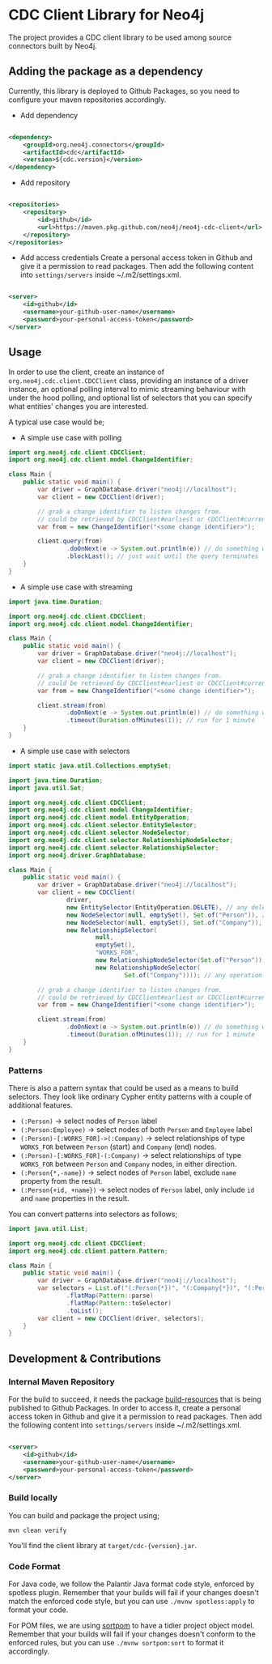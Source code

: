 # CDC Client Library for Neo4j

The project provides a CDC client library to be used among source connectors built by Neo4j.

## Adding the package as a dependency

Currently, this library is deployed to Github Packages, so you need to configure your maven repositories accordingly.

* Add dependency

```xml

<dependency>
    <groupId>org.neo4j.connectors</groupId>
    <artifactId>cdc</artifactId>
    <version>${cdc.version}</version>
</dependency>
```

* Add repository

```xml

<repositories>
    <repository>
        <id>github</id>
        <url>https://maven.pkg.github.com/neo4j/neo4j-cdc-client</url>
    </repository>
</repositories>
```

* Add access credentials
  Create a personal access token in Github and give it a permission to read packages.
  Then add the following content into `settings/servers` inside ~/.m2/settings.xml.

```xml

<server>
    <id>github</id>
    <username>your-github-user-name</username>
    <password>your-personal-access-token</password>
</server>
```

## Usage

In order to use the client, create an instance of `org.neo4j.cdc.client.CDCClient` class, providing an instance of a
driver instance, an optional polling interval to mimic streaming behaviour with under the hood polling, and optional
list
of selectors that you can specify what entities' changes you are interested.

A typical use case would be;

* A simple use case with polling

```java
import org.neo4j.cdc.client.CDCClient;
import org.neo4j.cdc.client.model.ChangeIdentifier;

class Main {
    public static void main() {
        var driver = GraphDatabase.driver("neo4j://localhost");
        var client = new CDCClient(driver);

        // grab a change identifier to listen changes from.
        // could be retrieved by CDCClient#earliest or CDCClient#current methods.
        var from = new ChangeIdentifier("<some change identifier>");

        client.query(from)
                .doOnNext(e -> System.out.println(e)) // do something with the received change
                .blockLast(); // just wait until the query terminates
    }
}
```

* A simple use case with streaming

```java
import java.time.Duration;

import org.neo4j.cdc.client.CDCClient;
import org.neo4j.cdc.client.model.ChangeIdentifier;

class Main {
    public static void main() {
        var driver = GraphDatabase.driver("neo4j://localhost");
        var client = new CDCClient(driver);

        // grab a change identifier to listen changes from.
        // could be retrieved by CDCClient#earliest or CDCClient#current methods.
        var from = new ChangeIdentifier("<some change identifier>");

        client.stream(from)
                .doOnNext(e -> System.out.println(e)) // do something with the received change
                .timeout(Duration.ofMinutes(1)); // run for 1 minute
    }
}
```

* A simple use case with selectors

```java
import static java.util.Collections.emptySet;

import java.time.Duration;
import java.util.Set;

import org.neo4j.cdc.client.CDCClient;
import org.neo4j.cdc.client.model.ChangeIdentifier;
import org.neo4j.cdc.client.model.EntityOperation;
import org.neo4j.cdc.client.selector.EntitySelector;
import org.neo4j.cdc.client.selector.NodeSelector;
import org.neo4j.cdc.client.selector.RelationshipNodeSelector;
import org.neo4j.cdc.client.selector.RelationshipSelector;
import org.neo4j.driver.GraphDatabase;

class Main {
    public static void main() {
        var driver = GraphDatabase.driver("neo4j://localhost");
        var client = new CDCClient(
                driver,
                new EntitySelector(EntityOperation.DELETE), // any delete operation on nodes or relationships
                new NodeSelector(null, emptySet(), Set.of("Person")), // any operation on nodes with Person label
                new NodeSelector(null, emptySet(), Set.of("Company")), // any operation on nodes with Company label
                new RelationshipSelector(
                        null,
                        emptySet(),
                        "WORKS_FOR",
                        new RelationshipNodeSelector(Set.of("Person")),
                        new RelationshipNodeSelector(
                                Set.of("Company")))); // any operation on relationships of type WORKS_FOR between nodes of `Person` and `Company` labels

        // grab a change identifier to listen changes from.
        // could be retrieved by CDCClient#earliest or CDCClient#current methods.
        var from = new ChangeIdentifier("<some change identifier>");

        client.stream(from)
                .doOnNext(e -> System.out.println(e)) // do something with the received change
                .timeout(Duration.ofMinutes(1)); // run for 1 minute
    }
}
```

### Patterns

There is also a pattern syntax that could be used as a means to build selectors.
They look like ordinary Cypher entity patterns with a couple of additional features.

* `(:Person)` -> select nodes of `Person` label
* `(:Person:Employee)` -> select nodes of both `Person` and `Employee` label
* `(:Person)-[:WORKS_FOR]->(:Company)` -> select relationships of type `WORKS_FOR` between `Person` (start)
  and `Company` (end) nodes.
* `(:Person)-[:WORKS_FOR]-(:Company)` -> select relationships of type `WORKS_FOR` between `Person` and `Company` nodes,
  in
  either direction.
* `(:Person{*,-name})` -> select nodes of `Person` label, exclude `name` property from the result.
* `(:Person{+id, +name})` -> select nodes of `Person` label, only include `id` and `name` properties in the result.

You can convert patterns into selectors as follows;

```java
import java.util.List;

import org.neo4j.cdc.client.CDCClient;
import org.neo4j.cdc.client.pattern.Pattern;

class Main {
    public static void main() {
        var driver = GraphDatabase.driver("neo4j://localhost");
        var selectors = List.of("(:Person{*})", "(:Company{*})", "(:Person)-[:WORKS_FOR{*}]->(:Company)").stream()
                .flatMap(Pattern::parse)
                .flatMap(Pattern::toSelector)
                .toList();
        var client = new CDCClient(driver, selectors);
    }
}
```

## Development & Contributions

### Internal Maven Repository

For the build to succeed, it needs the package [build-resources](https://github.com/neo4j/connectors-build-resources)
that is being published to Github Packages.
In order to access it, create a personal access token in Github and give it a permission to read packages.
Then add the following content into `settings/servers` inside ~/.m2/settings.xml.

```xml

<server>
    <id>github</id>
    <username>your-github-user-name</username>
    <password>your-personal-access-token</password>
</server>
```

### Build locally

You can build and package the project using;

```
mvn clean verify
```

You'll find the client library at `target/cdc-{version}.jar`.

### Code Format

For Java code, we follow the Palantir Java format code style, enforced by spotless plugin.
Remember that your builds will fail if your changes doesn't match the enforced code style, but you can
use `./mvnw spotless:apply` to format your code.

For POM files, we are using [sortpom](https://github.com/Ekryd/sortpom) to have a tidier project object model. Remember
that your builds will fail if your changes doesn't conform to the enforced rules, but you can use `./mvnw sortpom:sort`
to format it accordingly.
